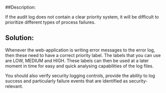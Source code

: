 ##Description:

If the audit log does not contain a clear priority system, it will be difficult to
prioritize different types of process failures.

## Solution:

Whenever the web-application is writing error messages to the error log, then these need
to have a correct priority label. The labels that you can use are LOW, MEDIUM and HIGH.
These labels can then be used at a later moment in time for easy and quick analysing
capabilities of the log files.

You should also verify security logging controls, provide the ability to log success and
particularly failure events that are identified as security-relevant.

